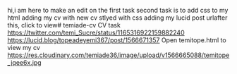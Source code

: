 hi,i am here to make an edit on the first task
second task is to add css to my html
adding my cv with new cv stlyed with css
adding my lucid post urlafter this, click to view# temiade-cv
CV task
https://twitter.com/temi_Sucre/status/1165316922159882240
https://lucid.blog/topeadeyemi367/post/1566671357
Open temitope.html to view my cv
https://res.cloudinary.com/temiade36/image/upload/v1566665088/temitope_jqee6x.jpg
